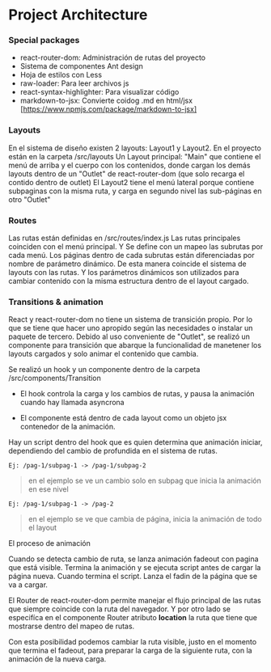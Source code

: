 # Project Architecture

### Special packages

- react-router-dom: Administración de rutas del proyecto
- Sistema de componentes Ant design
- Hoja de estilos con Less
- raw-loader: Para leer archivos js
- react-syntax-highlighter: Para visualizar código
- markdown-to-jsx: Convierte coidog .md en html/jsx [https://www.npmjs.com/package/markdown-to-jsx]

### Layouts

En el sistema de diseño existen 2 layouts: Layout1 y Layout2. En el proyecto están en la carpeta /src/layouts Un Layout principal: "Main" que contiene el menú de arriba y el cuerpo con los contenidos, donde cargan los demás layouts dentro de un "Outlet" de react-router-dom (que solo recarga el contido dentro de outlet) El Layout2 tiene el menú lateral porque contiene subpaginas con la misma ruta, y carga en segundo nivel las sub-páginas en otro "Outlet"

### Routes

Las rutas están definidas en /src/routes/index.js Las rutas principales coinciden con el menú principal. Y Se define con un mapeo las subrutas por cada menú. Los páginas dentro de cada subrutas están diferenciadas por nombre de parámetro dinámico. De esta manera coincide el sistema de layouts con las rutas. Y los parámetros dinámicos son utilizados para cambiar contenido con la misma estructura dentro de el layout cargado.

### Transitions & animation

React y react-router-dom no tiene un sistema de transición propio. Por lo que se tiene que hacer uno apropido según las necesidades o instalar un paquete de tercero. Debido al uso conveniente de "Outlet", se realizó un componente para transición que abarque la funcionalidad de manetener los layouts cargados y solo animar el contenido que cambia.

Se realizó un hook y un componente dentro de la carpeta /src/components/Transition

- El hook controla la carga y los cambios de rutas, y pausa la animación cuando hay llamada asyncrona

- El componente está dentro de cada layout como un objeto jsx contenedor de la animación.

Hay un script dentro del hook que es quien determina que animación iniciar, dependiendo del cambio de profundida en el sistema de rutas.

    Ej: /pag-1/subpag-1 -> /pag-1/subpag-2

> en el ejemplo se ve un cambio solo en subpag que inicia la animación en ese nivel

    Ej: /pag-1/subpag-1 -> /pag-2

> en el ejemplo se ve que cambia de página, inicia la animación de todo el layout

El proceso de animación

Cuando se detecta cambio de ruta, se lanza animación fadeout con pagina que está visible. Termina la animación y se ejecuta script antes de cargar la página nueva. Cuando termina el script. Lanza el fadin de la página que se va a cargar.

El Router de react-router-dom permite manejar el flujo principal de las rutas que siempre coincide con la ruta del navegador. Y por otro lado se especifíca en el componente Router atributo **location** la ruta que tiene que mostrarse dentro del mapeo de rutas.

Con esta posibilidad podemos cambiar la ruta visible, justo en el momento que termina el fadeout, para preparar la carga de la siguiente ruta, con la animación de la nueva carga.
